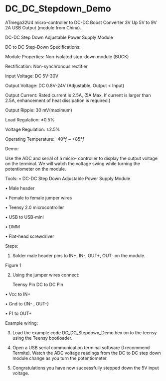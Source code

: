 # DC_DC_Stepdown_Demo

ATmega32U4 micro-controller to DC-DC Boost Converter 3V Up 5V to 9V 2A USB Output (module from China).

DC-DC Step Down Adjustable Power Supply Module
 
DC to DC Step-Down Specifications:

Module Properties: Non-isolated step-down module (BUCK)

Rectification: Non-synchronous rectifier

Input Voltage: DC 5V-30V

Output Voltage: DC 0.8V-24V (Adjustable, Output < Input)

Output Current: Rated current is 2.5A, (5A Max, If current is larger than 2.5A, enhancement of heat dissipation is required.)

Output Ripple: 30 mV(maximum)

Load Regulation: ±0.5%

Voltage Regulation: ±2.5%

Operating Temperature: -40°ƒ ~ +85°ƒ

Demo:

Use the ADC and serial of a micro- controller to display the output voltage on the terminal. We will watch the voltage swing while turning the potentiometer on the module. 

Tools: 
•	DC-DC Step Down Adjustable Power Supply Module

•	Male header 

•	Female to female jumper wires

•	Teensy 2.0 microcontroller

•	USB to USB-mini

•	DMM

•	Flat-head screwdriver

Steps:

1.	Solder male header pins to IN+, IN-, OUT+, OUT- on the module.

Figure 1

2.	Using the jumper wires connect:

	Teensy Pin		DC to DC Pin
	
•	Vcc 		to 	IN+

•	Gnd 		to 	{IN- , OUT-}

•	F1 		to 	OUT+

Example wiring:
 
3.	Load the example code DC_DC_Stepdown_Demo.hex on to the teensy using the Teensy bootloader.

4.	Open a USB serial communication terminal software (I recommend Termite). Watch the ADC voltage readings from the DC to DC step down module change as you turn the potentiometer. 

  
5.	Congratulations you have now successfully stepped down the 5V input voltage. 



